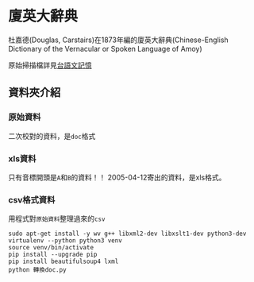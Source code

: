 # 廈英大辭典
杜嘉德(Douglas, Carstairs)在1873年編的廈英大辭典(Chinese-English Dictionary of the Vernacular or Spoken Language of Amoy)  

原始掃描檔詳見[台語文記憶](http://ip194097.ntcu.edu.tw/memory/tgb/thak.asp?id=115&page=1)

## 資料夾介紹
### 原始資料
二次校對的資料，是`doc`格式

### xls資料
只有音標開頭是`A`和`B`的資料！！
2005-04-12寄出的資料，是xls格式。

### csv格式資料
用程式對`原始資料`整理過來的`csv`
```
sudo apt-get install -y wv g++ libxml2-dev libxslt1-dev python3-dev
virtualenv --python python3 venv
source venv/bin/activate
pip install --upgrade pip
pip install beautifulsoup4 lxml
python 轉換doc.py
```